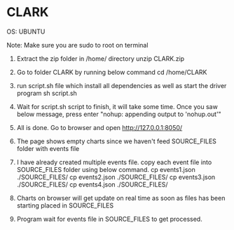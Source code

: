 # CLARK

OS: UBUNTU

Note: Make sure you are sudo to root on terminal

1) Extract the zip folder in /home/ directory
unzip CLARK.zip

2) Go to folder CLARK by running below command
cd /home/CLARK

3) run script.sh file which install all dependencies as well as start the driver program
sh script.sh

4) Wait for script.sh script to finish, it will take some time. Once you saw below message, press enter
"nohup: appending output to 'nohup.out'"

5) All is done. Go to browser and open http://127.0.0.1:8050/

6) The page shows empty charts since we haven't feed SOURCE_FILES folder with events file

7) I have already created multiple events file. copy each event file into SOURCE_FILES folder using below command.
cp events1.json ./SOURCE_FILES/
cp events2.json ./SOURCE_FILES/
cp events3.json ./SOURCE_FILES/
cp events4.json ./SOURCE_FILES/

8) Charts on browser will get update on real time as soon as files has been starting placed in SOURCE_FILES

9) Program wait for events file in SOURCE_FILES to get processed.
